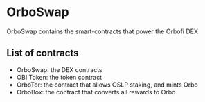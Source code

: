 # OrboSwap
OrboSwap contains the smart-contracts that power the Orbofi DEX 

## List of contracts
- OrboSwap: the DEX contracts
- OBI Token: the token contract
- OrboTor: the contract that allows OSLP staking, and mints Orbo
- OrboBox: the contract that converts all rewards to Orbo

